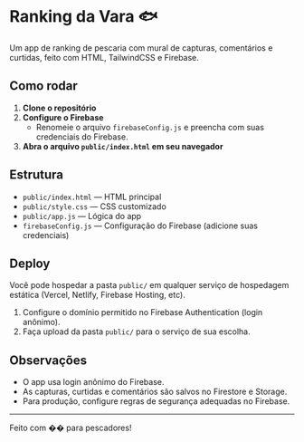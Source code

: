 # Ranking da Vara 🐟

Um app de ranking de pescaria com mural de capturas, comentários e curtidas, feito com HTML, TailwindCSS e Firebase.

## Como rodar

1. **Clone o repositório**
2. **Configure o Firebase**
   - Renomeie o arquivo `firebaseConfig.js` e preencha com suas credenciais do Firebase.
3. **Abra o arquivo `public/index.html` em seu navegador**

## Estrutura

- `public/index.html` — HTML principal
- `public/style.css` — CSS customizado
- `public/app.js` — Lógica do app
- `firebaseConfig.js` — Configuração do Firebase (adicione suas credenciais)

## Deploy

Você pode hospedar a pasta `public/` em qualquer serviço de hospedagem estática (Vercel, Netlify, Firebase Hosting, etc).

1. Configure o domínio permitido no Firebase Authentication (login anônimo).
2. Faça upload da pasta `public/` para o serviço de sua escolha.

## Observações
- O app usa login anônimo do Firebase.
- As capturas, curtidas e comentários são salvos no Firestore e Storage.
- Para produção, configure regras de segurança adequadas no Firebase.

---
Feito com �� para pescadores! 